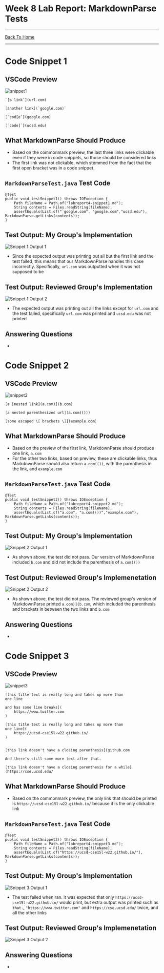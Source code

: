 # Week 8 Lab Report: MarkdownParse Tests
---
[Back To Home](https://ryan-truong.github.io/cse15l-lab-reports/)

---

# Code Snippet 1

## VSCode Preview
![snippet1](/labreport4_pictures/snippet1.png)

```
`[a link`](url.com)

[another link](`google.com)`

[`cod[e`](google.com)

[`code]`](ucsd.edu)
```
## What MarkdownParse Should Produce
* Based on the commonmark preview, the last three links were clickable even if they were in code snippets, so those should be considered links
* The first link was not clickable, which stemmed from the fact that the first open bracket was in a code snippet.

## `MarkdownParseTest.java` Test Code
```
@Test
public void testSnippet1() throws IOException {
    Path fileName = Path.of("labreport4-snippet1.md");
    String contents = Files.readString(fileName);
    assertEquals(List.of("`google.com", "google.com","ucsd.edu"), MarkdownParse.getLinks(contents));
}
```

## Test Output: My Group's Implementation
![Snippet 1 Output 1](/labreport4_pictures/snippet1_output-new.png)

* Since the expected output was printing out all but the first link and the test failed, this means that our MarkdownParse handles this case incorrectly. Specifically, `url.com` was outputted when it was not supposed to be

## Test Output: Reviewed Group's Implementation
![Snippet 1 Output 2](/labreport4_pictures/snippet1_output2-new.png)

* The expected output was printing out all the links except for `url.com` and the test failed, specifically `url.com` was printed and `ucsd.edu` was not printed

## Answering Questions
* 


# Code Snippet 2

## VSCode Preview
![snippet2](/labreport4_pictures/snippet2-new.png)

```
[a [nested link](a.com)](b.com)

[a nested parenthesized url](a.com(()))

[some escaped \[ brackets \]](example.com)
```

## What MarkdownParse Should Produce
* Based on the preview of the first link, MarkdownParse should produce one link, `a.com`
* For the other two links, based on preview, these are clickable links, thus MarkdownParse should also return `a.com(())`, with the parenthesis in the link, and `example.com`

## `MarkdownParseTest.java` Test Code
```
@Test
public void testSnippet2() throws IOException {
    Path fileName = Path.of("labreport4-snippet2.md");
    String contents = Files.readString(fileName);
    assertEquals(List.of("a.com", "a.com(())","example.com"), MarkdownParse.getLinks(contents));
}
```

## Test Output: My Group's Implementation
![Snippet 2 Output 1](/labreport4_pictures/snippet2_output-new.png)

* As shown above, the test did not pass. Our version of MarkdownParse included `b.com` and did not include the parenthesis of `a.com(())` 

## Test Output: Reviewed Group's Implemenetation
![Snippet 2 Output 2](/labreport4_pictures/snippet2_output2-new.png)

* As shown above, the test did not pass. The reviewed group's version of MarkdownParse printed `a.com)](b.com`, which included the parenthesis and brackets in between the two links and `b.com`

## Answering Questions
* 

# Code Snippet 3

## VSCode Preview
![snippet3](/labreport4_pictures/snippet3-new.png)

```
[this title text is really long and takes up more than 
one line

and has some line breaks](
    https://www.twitter.com
)

[this title text is really long and takes up more than 
one line](
    https://ucsd-cse15l-w22.github.io/
)


[this link doesn't have a closing parenthesis](github.com

And there's still some more text after that.

[this link doesn't have a closing parenthesis for a while](https://cse.ucsd.edu/
```

## What MarkdownParse Should Produce
* Based on the commonmark preview, the only link that should be printed is `https://ucsd-cse15l-w22.github.io/` because it is the only clickable link

## `MarkdownParseTest.java` Test Code
```
@Test
public void testSnippet3() throws IOException {
    Path fileName = Path.of("labreport4-snippet3.md");
    String contents = Files.readString(fileName);
    assertEquals(List.of("https://ucsd-cse15l-w22.github.io/"), MarkdownParse.getLinks(contents));
}
```
## Test Output: My Group's Implementation
![Snippet 3 Output 1](/labreport4_pictures/snippet3_output-new.png)

* The test failed when ran. It was expected that only `https://ucsd-cse15l-w22.github.io/` would print, but extra output was printed such as `that.`, `"https://www.twitter.com"` and `https://cse.ucsd.edu/` twice, and all the other links

## Test Output: Reviewed Group's Implemenetation
![Snippet 3 Output 2](/labreport4_pictures/snippet3_output2-new.png)

## Answering Questions
* 
